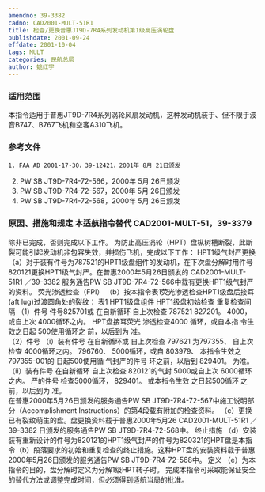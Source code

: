 ```yaml
---
amendno: 39-3382
cadno: CAD2001-MULT-51R1
title: 检查/更换普惠JT9D-7R4系列发动机第1级高压涡轮盘
publishdate: 2001-09-24
effdate: 2001-10-04
tags: MULT
categories: 民航总局
author: 姚红宇
---
```


### 适用范围 
本指令适用于普惠JT9D-7R4系列涡轮风扇发动机，这种发动机装于、但不限于波音B747、B767飞机和空客A310飞机。

### 参考文件
    1. FAA AD 2001-17-30，39-12421，2001年 8月 21日颁发 
2. PW SB JT9D-7R4-72-566，2000年 5月 26日颁发 
3. PW SB JT9D-7R4-72-567，2000年 5月 26日颁发 
4. PW SB JT9D-7R4-72-568，2000年 5月 26日颁发


### 原因、措施和规定 本适航指令替代 CAD2001-MULT-51，39-3379 
除非已完成，否则完成以下工作。     为防止高压涡轮（HPT）盘枞树槽断裂，此断裂可能引起发动机非包容失效，并损伤飞机，完成以下工作： 
HPT1级气封严更换 
    （a）对于装有件号为787521的HPT1级盘组件的发动机，在下次盘分解时用件号820121更换HPT1级气封严。在普惠2000年5月26日颁发的
       CAD2001-MULT-51R1   ／39-3382 
服务通告PW SB JT9D-7R4-72-566中载有更换HPT1级气封严的资料。 
荧光渗透检查（FPI） 
    （b）按本指令表1荧光渗透检查HPT1级盘后接耳(aft lug)过渡圆角处的裂纹： 
表1 HPT1级盘组件 HPT1级盘初始检查 重复检查间隔 
（1）件号  件号825701或 在自新循环 自上次检查 
787521  827201。 4000，或自上次 4000循环之内。 
HPT盘接耳荧光 
渗透检查4000 
循环，或自本指 
令生效之日起 
500使用循环之 
前，以后到为 
准。  
（2）件号  （i）装有件号 在自新循环或 自上次检查 
797621  为797355、 自上次检查 4000循环之内。 
796760、 5000循环，或自 
803979、 本指令生效之 
797355-001的 日起500使用循 
气封严的件号 环之前，以后到 
829401。 为准。  
（ii）装有件号 在自新循环 自上次检查 
820121的气封 5000或自上次 6000循环之内。 
严的件号 检查5000循环， 
829401。 或本指令生效 
之日起500循环 
之前，以后到为 
准。  
    在普惠2000年5月26日颁发的服务通告PW SB JT9D-7R4-72-567中施工说明部分（Accomplishment Instructions）的第4段载有附加的检查资料。 
    （c）更换已有裂纹萌生的盘。盘更换资料载于普惠2000年5月26
       CAD2001-MULT-51R1   ／39-3382 
日颁发的服务通告PW SB JT9D-7R4-72-568中。 
终止措施 
    （d）安装装有重新设计的件号为820121的HPT1级气封严的件号为820321的HPT盘是本指令（b）段落要求的初始和重复检查的终止措施。这种HPT盘的安装资料载于普惠2000年5月26日颁发的服务通告PW SB JT9D-7R4-72-568中。 
定义 
（e）为本指令的目的，盘分解时定义为分解1级HPT转子时。 
    完成本指令可采取能保证安全的替代方法或调整完成时间，但必须得到适航当局的批准。
